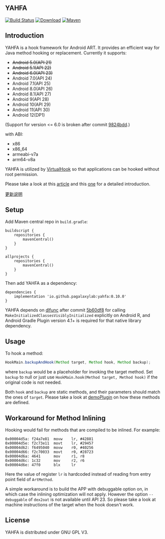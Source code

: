 YAHFA
----------------

[![Build Status](https://github.com/PAGalaxyLab/YAHFA/workflows/Android%20CI/badge.svg)](https://github.com/PAGalaxyLab/YAHFA/actions)
[![Download](https://badgen.net/github/release/PAGalaxyLab/YAHFA)](https://github.com/PAGalaxyLab/YAHFA/releases/latest/download/library-release.aar)
[![Maven](https://badgen.net/maven/v/maven-central/io.github.pagalaxylab/yahfa)](https://repo1.maven.org/maven2/io/github/pagalaxylab/yahfa/)

## Introduction

YAHFA is a hook framework for Android ART. It provides an efficient way for Java method hooking or replacement. Currently it supports:

- ~~Android 5.0(API 21)~~
- ~~Android 5.1(API 22)~~
- ~~Android 6.0(API 23)~~
- Android 7.0(API 24)
- Android 7.1(API 25)
- Android 8.0(API 26)
- Android 8.1(API 27)
- Android 9(API 28)
- Android 10(API 29)
- Android 11(API 30)
- Android 12(DP1)

(Support for version <= 6.0 is broken after commit [9824bdd](https://github.com/PAGalaxyLab/YAHFA/commit/9824bdd9d958fd0eca43537b6288bb04da191036).)

with ABI:

- x86
- x86_64
- armeabi-v7a
- arm64-v8a

YAHFA is utilized by [VirtualHook](https://github.com/rk700/VirtualHook) so that applications can be hooked without root permission.

Please take a look at this [article](http://rk700.github.io/2017/03/30/YAHFA-introduction/) and this [one](http://rk700.github.io/2017/06/30/hook-on-android-n/) for a detailed introduction.

[更新说明](https://github.com/rk700/YAHFA/wiki/%E6%9B%B4%E6%96%B0%E8%AF%B4%E6%98%8E)

## Setup

Add Maven central repo in `build.gradle`:

```
buildscript {
    repositories {
        mavenCentral()
    }
}

allprojects {
    repositories {
        mavenCentral()
    }
}
```

Then add YAHFA as a dependency:

```
dependencies {
    implementation 'io.github.pagalaxylab:yahfa:0.10.0'
}
```

YAHFA depends on [dlfunc](https://github.com/rk700/dlfunc) after commit [5b60df8](https://github.com/PAGalaxyLab/YAHFA/commit/5b60df8af85fab2b4901cf881c7e9362010c0472) for calling `MakeInitializedClassesVisiblyInitialized` explicitly on Android R, and Android Gradle Plugin version 4.1+ is required for that native library dependency.

## Usage

To hook a method:

```java
HookMain.backupAndHook(Method target, Method hook, Method backup);
```

where `backup` would be a placeholder for invoking the target method. Set `backup` to null or just use `HookMain.hook(Method target, Method hook)` if the original code is not needed.

Both `hook` and `backup` are static methods, and their parameters should match the ones of `target`. Please take a look at [demoPlugin](https://github.com/rk700/YAHFA/tree/master/demoPlugin) on how these methods are defined.

## Workaround for Method Inlining

Hooking would fail for methods that are compiled to be inlined. For example:

```
0x00004d5a: f24a7e81  movw    lr, #42881
0x00004d5e: f2c73e11  movt    lr, #29457
0x00004d62: f6495040  movw    r0, #40256
0x00004d66: f2c70033  movt    r0, #28723
0x00004d6a: 4641      mov     r1, r8
0x00004d6c: 1c32      mov     r2, r6
0x00004d6e: 47f0      blx     lr
```

Here the value of register `lr` is hardcoded instead of reading from entry point field of `ArtMethod`.

A simple workaround is to build the APP with debuggable option on, in which case the inlining optimization will not apply. However the option `--debuggable` of `dex2oat` is not available until API 23. So please take a look at machine instructions of the target when the hook doesn't work.

## License

YAHFA is distributed under GNU GPL V3.
